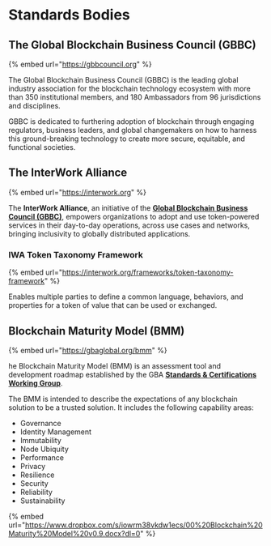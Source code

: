 # Standards Bodies

## The Global Blockchain Business Council (GBBC)

{% embed url="https://gbbcouncil.org" %}

The Global Blockchain Business Council (GBBC) is the leading global industry association for the blockchain technology ecosystem with more than 350 institutional members, and 180 Ambassadors from 96 jurisdictions and disciplines.

GBBC is dedicated to furthering adoption of blockchain through engaging regulators, business leaders, and global changemakers on how to harness this ground-breaking technology to create more secure, equitable, and functional societies.&#x20;

## The **InterWork Alliance**

{% embed url="https://interwork.org" %}

The **InterWork Alliance**, an initiative of the [**Global Blockchain Business Council (GBBC)**](https://gbbcouncil.org/), empowers organizations to adopt and use token-powered services in their day-to-day operations, across use cases and networks, bringing inclusivity to globally distributed applications.

### IWA Token Taxonomy Framework

{% embed url="https://interwork.org/frameworks/token-taxonomy-framework" %}

Enables multiple parties to define a common language, behaviors, and properties for a token of value that can be used or exchanged.

## Blockchain Maturity Model (BMM)

{% embed url="https://gbaglobal.org/bmm" %}

he Blockchain Maturity Model (BMM) is an assessment tool and development roadmap established by the GBA [**Standards & Certifications Working Group**](https://gbaglobal.org/gba-staging/groups/standards/).

The BMM is intended to describe the expectations of any blockchain solution to be a trusted solution. It includes the following capability areas:

* Governance
* Identity Management
* Immutability
* Node Ubiquity
* Performance
* Privacy
* Resilience
* Security
* Reliability
* Sustainability

{% embed url="https://www.dropbox.com/s/iowrm38vkdw1ecs/00%20Blockchain%20Maturity%20Model%20v0.9.docx?dl=0" %}

